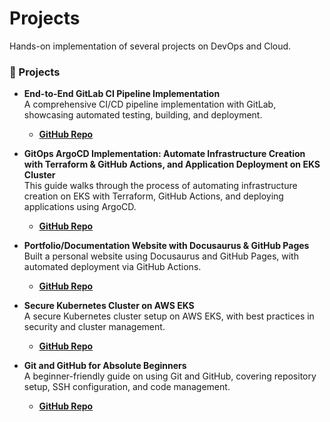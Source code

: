 # Projects
Hands-on implementation of several projects on DevOps and Cloud.

### 🚀 Projects

- **End-to-End GitLab CI Pipeline Implementation**  
  A comprehensive CI/CD pipeline implementation with GitLab, showcasing automated testing, building, and deployment.
  - **[GitHub Repo](https://github.com/mir-owahed/DevOps-tutorial/blob/Main/gitlab-cicd-learn/GitLab-CI-project.md)**
 
- **GitOps ArgoCD Implementation: Automate Infrastructure Creation with Terraform & GitHub Actions, and Application Deployment on EKS Cluster**  
  This guide walks through the process of automating infrastructure creation on EKS with Terraform, GitHub Actions, and deploying applications using ArgoCD.
  - **[GitHub Repo](https://github.com/mir-owahed/infrastructure-repository)**

- **Portfolio/Documentation Website with Docusaurus & GitHub Pages**  
  Built a personal website using Docusaurus and GitHub Pages, with automated deployment via GitHub Actions.
  - **[GitHub Repo](https://github.com/mir-owahed/DevOps-tutorial/blob/Main/website-learn/create-deploy-static-website.md)**

- **Secure Kubernetes Cluster on AWS EKS**  
  A secure Kubernetes cluster setup on AWS EKS, with best practices in security and cluster management.
  - **[GitHub Repo](https://github.com/mir-owahed/DevOps-tutorial/blob/Main/kubernetes-learn/eks-console.md)**
 
- **Git and GitHub for Absolute Beginners**  
  A beginner-friendly guide on using Git and GitHub, covering repository setup, SSH configuration, and code management.
  - **[GitHub Repo](https://github.com/mir-owahed/DevOps-tutorial/blob/Main/git/git-github-tutorial.md)**
